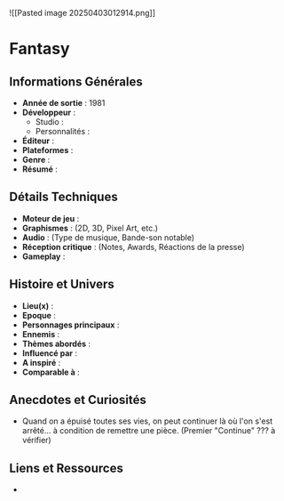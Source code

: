 ![[Pasted image 20250403012914.png]]
# Fantasy

## Informations Générales

- **Année de sortie** : 1981
- **Développeur** : 
	- Studio : 
	- Personnalités : 
- **Éditeur** : 
- **Plateformes** : 
- **Genre** : 
- **Résumé** : 

## Détails Techniques
- **Moteur de jeu** : 
- **Graphismes** : (2D, 3D, Pixel Art, etc.)
- **Audio** : (Type de musique, Bande-son notable)
- **Réception critique** : (Notes, Awards, Réactions de la presse)
- **Gameplay** :

## Histoire et Univers
- **Lieu(x)** : 
- **Epoque** : 
- **Personnages principaux** : 
- **Ennemis** :
- **Thèmes abordés** : 
- **Influencé par** :
- **A inspiré** : 
- **Comparable à** :
## Anecdotes et Curiosités
- Quand on a épuisé toutes ses vies, on peut continuer là où l'on s'est arrêté... à condition de remettre une pièce. (Premier "Continue" ??? à vérifier)
## Liens et Ressources
- 
